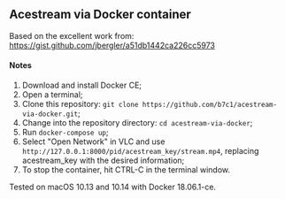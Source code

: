 ## Acestream via Docker container

Based on the excellent work from:
https://gist.github.com/jbergler/a51db1442ca226cc5973

#### Notes
1. Download and install Docker CE;
2. Open a terminal; 
3. Clone this repository: `git clone https://github.com/b7c1/acestream-via-docker.git`;
4. Change into the repository directory: `cd acestream-via-docker`; 
4. Run `docker-compose up`;
5. Select "Open Network" in VLC and use `http://127.0.0.1:8000/pid/acestream_key/stream.mp4`, replacing acestream_key with the desired information;
6. To stop the container, hit CTRL-C in the terminal window.

Tested on macOS 10.13 and 10.14 with Docker 18.06.1-ce.